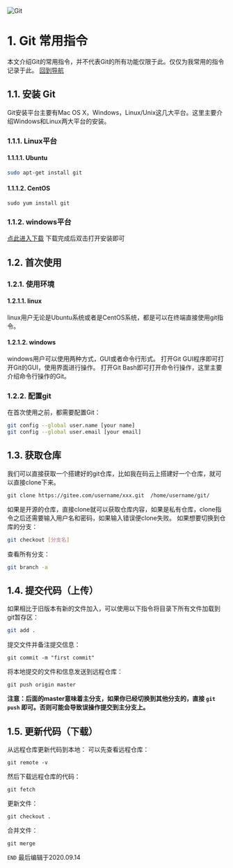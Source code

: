 ![Git](https://git-scm.com/images/logo@2x.png)

# 1. Git 常用指令
本文介绍Git的常用指令，并不代表Git的所有功能仅限于此。仅仅为我常用的指令记录于此。
[回到导航](Git导航.md)

## 1.1. 安装 Git
Git安装平台主要有Mac OS X，Windows，Linux/Unix这几大平台。这里主要介绍Windows和Linux两大平台的安装。

### 1.1.1. Linux平台

#### 1.1.1.1. Ubuntu
``` bash
sudo apt-get install git
```

#### 1.1.1.2. CentOS
```
sudo yum install git
```

### 1.1.2. windows平台
[点此进入下载](https://git-scm.com/downloads)
下载完成后双击打开安装即可

## 1.2. 首次使用

### 1.2.1.  使用环境

#### 1.2.1.1. linux
linux用户无论是Ubuntu系统或者是CentOS系统，都是可以在终端直接使用git指令。

#### 1.2.1.2. windows
windows用户可以使用两种方式，GUI或者命令行形式。
打开Git GUI程序即可打开Git的GUI，使用界面进行操作。
打开Git Bash即可打开命令行操作，这里主要介绍命令行操作的Git。

### 1.2.2. 配置git
在首次使用之前，都需要配置Git：
``` bash
git config --global user.name [your name]
git config --global user.email [your email]
```

## 1.3. 获取仓库
我们可以直接获取一个搭建好的git仓库，比如我在码云上搭建好一个仓库，就可以直接clone下来。
```
git clone https://gitee.com/username/xxx.git  /home/username/git/
```
如果是开源的仓库，直接clone就可以获取仓库内容，如果是私有仓库，clone指令之后还需要输入用户名和密码，如果输入错误便clone失败。
如果想要切换到仓库的分支：
``` bash
git checkout [分支名]
```
查看所有分支：
``` bash
git branch -a
```

## 1.4. 提交代码（上传）
如果相比于旧版本有新的文件加入，可以使用以下指令将目录下所有文件加载到git暂存区：
``` bash
git add .
```

提交文件并备注提交信息：
```
git commit -m "first commit"
```

将本地提交的文件和信息发送到远程仓库：
```
git push origin master
```

**注意：后面的master意味着主分支，如果你已经切换到其他分支的，直接 `git push` 即可。否则可能会导致误操作提交到主分支上。**

## 1.5. 更新代码（下载）
从远程仓库更新代码到本地：
可以先查看远程仓库：
```
git remote -v
```

然后下载远程仓库的代码：
```
git fetch
```

更新文件：
```
git checkout .
```

合并文件：
```
git merge
```

`END`
最后编辑于2020.09.14